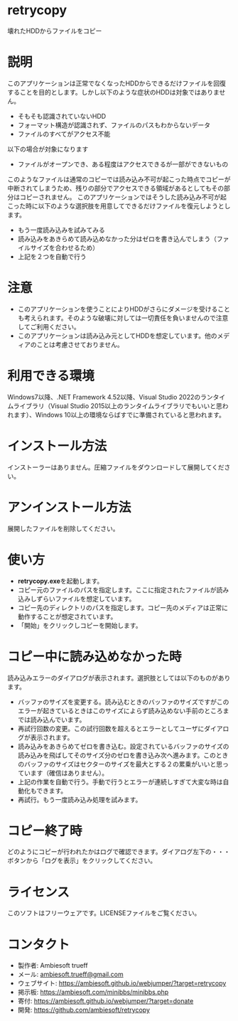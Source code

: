 # retrycopy
壊れたHDDからファイルをコピー

# 説明
このアプリケーションは正常でなくなったHDDからできるだけファイルを回復することを目的とします。しかし以下のような症状のHDDは対象ではありません。
* そもそも認識されていないHDD
* フォーマット構造が認識されず、ファイルのパスもわからないデータ
* ファイルのすべてがアクセス不能

以下の場合が対象になります
* ファイルがオープンでき、ある程度はアクセスできるが一部ができないもの

このようなファイルは通常のコピーでは読み込み不可が起こった時点でコピーが中断されてしまうため、残りの部分でアクセスできる領域があるとしてもその部分はコピーされません。
このアプリケーションではそうした読み込み不可が起こった時に以下のような選択肢を用意してできるだけファイルを復元しようとします。
* もう一度読み込みを試みてみる
* 読み込みをあきらめて読み込めなかった分はゼロを書き込んでしまう（ファイルサイズを合わせるため）
* 上記を２つを自動で行う

# 注意
* このアプリケーションを使うことによりHDDがさらにダメージを受けることも考えられます。そのような破壊に対しては一切責任を負いませんので注意してご利用ください。
* このアプリケーションは読み込み元としてHDDを想定しています。他のメディアのことは考慮させておりません。

# 利用できる環境
Windows7以降、.NET Framework 4.52以降、Visual Studio 2022のランタイムライブラリ（Visual Studio 2015以上のランタイムライブラリでもいいと思われます）、Windows 10以上の環境ならばすでに準備されていると思われます。

# インストール方法
インストーラーはありません。圧縮ファイルをダウンロードして展開してください。

# アンインストール方法
展開したファイルを削除してください。

# 使い方
* **retrycopy.exe**を起動します。
* コピー元のファイルのパスを指定します。ここに指定されたファイルが読み込みしずらいファイルを想定しています。
* コピー先のディレクトリのパスを指定します。コピー先のメディアは正常に動作することが想定されています。
* 「開始」をクリックしコピーを開始します。

# コピー中に読み込めなかった時
読み込みエラーのダイアログが表示されます。選択肢としては以下のものがあります。
* バッファのサイズを変更する。読み込むときのバッファのサイズですがこのエラーが起きているときはこのサイズによらず読み込めない手前のところまでは読み込んでいます。
* 再試行回数の変更。この試行回数を超えるとエラーとしてユーザにダイアログが表示されます。
* 読み込みをあきらめてゼロを書き込む。設定されているバッファのサイズの読み込みを飛ばしてそのサイズ分のゼロを書き込み次へ進みます。このときのバッファのサイズはセクターのサイズを最大とする２の累乗がいいと思っています（確信はありません）。
* 上記の作業を自動で行う。手動で行うとエラーが連続しすぎて大変な時は自動化もできます。
* 再試行。もう一度読み込み処理を試みます。

# コピー終了時
どのようにコピーが行われたかはログで確認できます。ダイアログ左下の・・・ボタンから「ログを表示」をクリックしてください。

# ライセンス
このソフトはフリーウェアです。LICENSEファイルをご覧ください。

# コンタクト
- 製作者: Ambiesoft trueff
- メール: <ambiesoft.trueff@gmail.com>
- ウェブサイト: <https://ambiesoft.github.io/webjumper/?target=retrycopy>
- 掲示板: <https://ambiesoft.com/minibbs/minibbs.php>
- 寄付: <https://ambiesoft.github.io/webjumper/?target=donate>
- 開発: <https://github.com/ambiesoft/retrycopy>